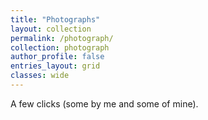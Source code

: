 ```yaml
---
title: "Photographs"
layout: collection
permalink: /photograph/
collection: photograph
author_profile: false
entries_layout: grid
classes: wide
---
```


A few clicks (some by me and some of mine).
